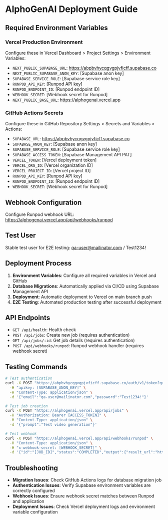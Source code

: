 # AlphoGenAI Deployment Guide

## Required Environment Variables

### Vercel Production Environment
Configure these in Vercel Dashboard > Project Settings > Environment Variables:

- `NEXT_PUBLIC_SUPABASE_URL`: https://abpbvhycqgvgpjvficff.supabase.co
- `NEXT_PUBLIC_SUPABASE_ANON_KEY`: [Supabase anon key]
- `SUPABASE_SERVICE_ROLE`: [Supabase service role key]
- `RUNPOD_API_KEY`: [Runpod API key]
- `RUNPOD_ENDPOINT_ID`: [Runpod endpoint ID]
- `WEBHOOK_SECRET`: [Webhook secret for Runpod]
- `NEXT_PUBLIC_BASE_URL`: https://alphogenai.vercel.app

### GitHub Actions Secrets
Configure these in GitHub Repository Settings > Secrets and Variables > Actions:

- `SUPABASE_URL`: https://abpbvhycqgvgpjvficff.supabase.co
- `SUPABASE_ANON_KEY`: [Supabase anon key]
- `SUPABASE_SERVICE_ROLE`: [Supabase service role key]
- `SUPABASE_ACCESS_TOKEN`: [Supabase Management API PAT]
- `VERCEL_TOKEN`: [Vercel deployment token]
- `VERCEL_ORG_ID`: [Vercel organization ID]
- `VERCEL_PROJECT_ID`: [Vercel project ID]
- `RUNPOD_API_KEY`: [Runpod API key]
- `RUNPOD_ENDPOINT_ID`: [Runpod endpoint ID]
- `WEBHOOK_SECRET`: [Webhook secret for Runpod]

## Webhook Configuration
Configure Runpod webhook URL: https://alphogenai.vercel.app/api/webhooks/runpod

## Test User
Stable test user for E2E testing: qa-user@mailinator.com / Test1234!

## Deployment Process

1. **Environment Variables**: Configure all required variables in Vercel and GitHub
2. **Database Migrations**: Automatically applied via CI/CD using Supabase Management API
3. **Deployment**: Automatic deployment to Vercel on main branch push
4. **E2E Testing**: Automated production testing after successful deployment

## API Endpoints

- `GET /api/health`: Health check
- `POST /api/jobs`: Create new job (requires authentication)
- `GET /api/jobs/:id`: Get job details (requires authentication)
- `POST /api/webhooks/runpod`: Runpod webhook handler (requires webhook secret)

## Testing Commands

```bash
# Test authentication
curl -X POST "https://abpbvhycqgvgpjvficff.supabase.co/auth/v1/token?grant_type=password" \
  -H "apikey: [SUPABASE_ANON_KEY]" \
  -H "Content-Type: application/json" \
  -d '{"email":"qa-user@mailinator.com","password":"Test1234!"}'

# Test job creation
curl -X POST "https://alphogenai.vercel.app/api/jobs" \
  -H "Authorization: Bearer [ACCESS_TOKEN]" \
  -H "Content-Type: application/json" \
  -d '{"prompt":"Test video generation"}'

# Test webhook
curl -X POST "https://alphogenai.vercel.app/api/webhooks/runpod" \
  -H "Content-Type: application/json" \
  -H "x-webhook-secret: [WEBHOOK_SECRET]" \
  -d '{"id":"[JOB_ID]","status":"COMPLETED","output":{"result_url":"https://example.com/result.mp4"}}'
```

## Troubleshooting

- **Migration Issues**: Check GitHub Actions logs for database migration job
- **Authentication Issues**: Verify Supabase environment variables are correctly configured
- **Webhook Issues**: Ensure webhook secret matches between Runpod and application
- **Deployment Issues**: Check Vercel deployment logs and environment variable configuration
